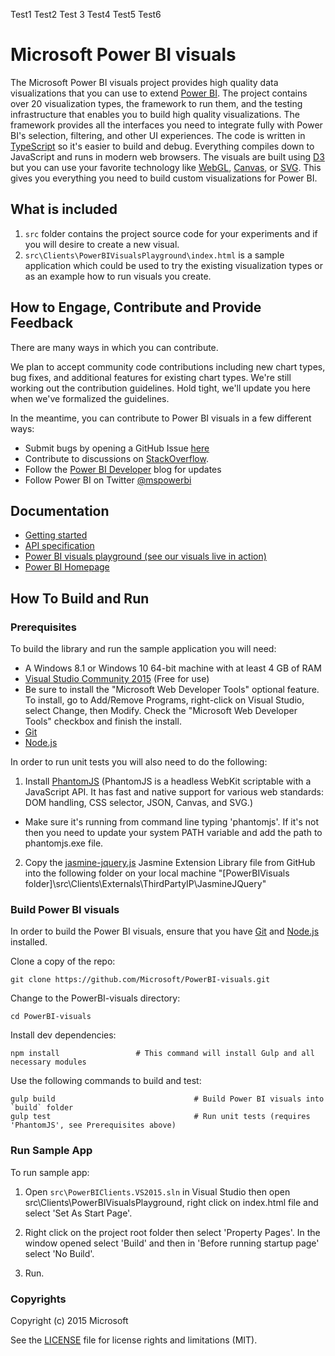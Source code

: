 Test1
Test2
Test 3
Test4
Test5
Test6
# Microsoft Power BI visuals

The Microsoft Power BI visuals project provides high quality data visualizations that you can use to extend [Power BI](https://powerbi.microsoft.com/).  The project contains over 20 visualization types, the framework to run them, and the testing infrastructure that enables you to build high quality visualizations.  The framework provides all the interfaces you need to integrate fully with Power BI's selection, filtering, and other UI experiences.  The code is written in [TypeScript](http://www.typescriptlang.org/) so it's easier to build and debug. Everything compiles down to JavaScript and runs in modern web browsers.  The visuals are built using [D3](http://d3js.org/) but you can use your favorite technology like [WebGL](https://en.wikipedia.org/wiki/WebGL), [Canvas](https://en.wikipedia.org/wiki/Canvas_element), or [SVG](https://en.wikipedia.org/wiki/Scalable_Vector_Graphics). This gives you everything you need to build custom visualizations for Power BI.

## What is included

1. `src` folder contains the project source code for your experiments and if you will desire to create a new visual.
2. `src\Clients\PowerBIVisualsPlayground\index.html` is a sample application which could be used to try the existing visualization types or as an example how to run visuals you create.

## How to Engage, Contribute and Provide Feedback

There are many ways in which you can contribute.  

We plan to accept community code contributions including new chart types, bug fixes, and additional features for existing chart types.  We're still working out the contribution guidelines. Hold tight, we'll update you here when we've formalized the guidelines.

In the meantime, you can contribute to Power BI visuals in a few different ways:
* Submit bugs by opening a GitHub Issue [here](https://github.com/Microsoft/PowerBI-visuals/issues)
* Contribute to discussions on [StackOverflow](http://stackoverflow.com/questions/tagged/powerbi).
* Follow the [Power BI Developer](http://blogs.msdn.com/powerbidev) blog for updates
* Follow Power BI on Twitter [@mspowerbi](http://twitter.com/mspowerbi)

## Documentation

*  [Getting started](https://github.com/Microsoft/PowerBI-visuals/wiki)
*  [API specification](http://microsoft.github.io/PowerBI-visuals/interfaces/powerbi.ivisual.html)
*  [Power BI visuals playground (see our visuals live in action)](http://microsoft.github.io/PowerBI-visuals/playground/index.html)
*  [Power BI Homepage](https://powerbi.microsoft.com/)

## How To Build and Run

### Prerequisites

To build the library and run the sample application you will need:

- A Windows 8.1 or Windows 10 64-bit machine with at least 4 GB of RAM
- [Visual Studio Community 2015](https://www.visualstudio.com/vs-2015-product-editions) (Free for use)
 -  Be sure to install the "Microsoft Web Developer Tools" optional feature. To install, go to Add/Remove Programs, right-click on Visual Studio, select Change, then Modify. Check the "Microsoft Web Developer Tools" checkbox and finish the install.
- [Git](http://git-scm.com/book/en/v2/Getting-Started-Installing-Git#Installing-on-Windows)
- [Node.js](https://nodejs.org/download/)

In order to run unit tests you will also need to do the following:

1. Install [PhantomJS](http://phantomjs.org/) (PhantomJS is a headless WebKit scriptable with a JavaScript API. It has fast and native support for various web standards: DOM handling, CSS selector, JSON, Canvas, and SVG.)
 * Make sure it's running from command line typing 'phantomjs'. If it's not then you need to update your system PATH variable and add the path to phantomjs.exe file.

2. Copy the [jasmine-jquery.js](https://raw.github.com/velesin/jasmine-jquery/master/lib/jasmine-jquery.js) Jasmine Extension Library file from GitHub into the following folder on your local machine "[PowerBIVisuals folder]\src\Clients\Externals\ThirdPartyIP\JasmineJQuery\" 

### Build Power BI visuals

In order to build the Power BI visuals, ensure that you have [Git](http://git-scm.com/book/en/v2/Getting-Started-Installing-Git#Installing-on-Windows) and [Node.js](http://nodejs.org/download/) installed.

Clone a copy of the repo:

```
git clone https://github.com/Microsoft/PowerBI-visuals.git
```

Change to the PowerBI-visuals directory:

```
cd PowerBI-visuals
```

Install dev dependencies:

```
npm install  				# This command will install Gulp and all necessary modules
```

Use the following commands to build and test:
```
gulp build                               # Build Power BI visuals into `build` folder
gulp test                                # Run unit tests (requires 'PhantomJS', see Prerequisites above)
```

### Run Sample App

To run sample app:

1. Open `src\PowerBIClients.VS2015.sln` in Visual Studio then open src\Clients\PowerBIVisualsPlayground\, right click on index.html file and select 'Set As Start Page'.

1. Right click on the project root folder then select 'Property Pages'. In the window opened select 'Build' and then in 'Before running startup page' select 'No Build'.

1. Run.

### Copyrights

Copyright (c) 2015 Microsoft

See the [LICENSE](/LICENSE) file for license rights and limitations (MIT).

